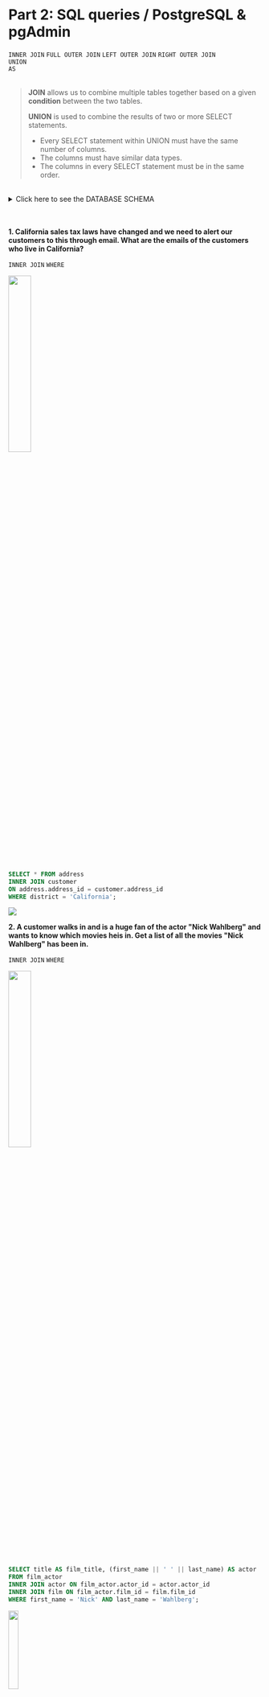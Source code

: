 # Part 2: SQL queries / PostgreSQL & pgAdmin

`INNER JOIN` `FULL OUTER JOIN` `LEFT OUTER JOIN` `RIGHT OUTER JOIN` 
<br>
`UNION` 
<br>
`AS`  
<br>
> **JOIN** allows us to combine multiple tables together based on a given **condition** between the two tables. <p>
> **UNION** is used to combine the results of two or more SELECT statements. <br>
>   - Every SELECT statement within UNION must have the same number of columns.
>   - The columns must have similar data types.
>   - The columns in every SELECT statement must be in the same order.
<br>


<details><summary>Click here to see the DATABASE SCHEMA</summary>
  <p>
    <picture>
      <img alt="Database schema" src="https://user-images.githubusercontent.com/80547490/218577205-91207916-34c1-4f24-91c5-d83b6f9be67a.png">
    </picture>
  </p>
</details>
<br>
<br>

**1. California sales tax laws have changed and we need to alert our customers to this through email. What are the emails of the customers who live in California?**

`INNER JOIN` `WHERE`
<br>

<img src="https://user-images.githubusercontent.com/80547490/219630786-1976f4dd-789e-4933-b1df-91be91da8b67.png" width="30%" height="30%">

```sql
SELECT * FROM address
INNER JOIN customer 
ON address.address_id = customer.address_id
WHERE district = 'California';
```

<img src="https://user-images.githubusercontent.com/80547490/219613357-c53d93c2-64d4-4b1e-8c4f-5fdaab1b1f85.png">
<br>

**2. A customer walks in and is a huge fan of the actor "Nick Wahlberg" and wants to know which movies heis in. Get a list of all the movies "Nick Wahlberg" has been in.**

`INNER JOIN` `WHERE` <br>

<img src="https://user-images.githubusercontent.com/80547490/219635641-7d5a6f14-87f2-4400-b49b-a0f8a2d0a028.png" width="30%" height="30%">

```sql
SELECT title AS film_title, (first_name || ' ' || last_name) AS actor 
FROM film_actor
INNER JOIN actor ON film_actor.actor_id = actor.actor_id
INNER JOIN film ON film_actor.film_id = film.film_id
WHERE first_name = 'Nick' AND last_name = 'Wahlberg';
```

<img src="https://user-images.githubusercontent.com/80547490/219613570-5410fe3e-da1f-4866-ae49-50c4b6725026.png" width="20%" height="20%">
<br>

**3. Some new privacy rules have been implemented and we want to make sure that we don't have any payment information that's not attached to customer or that we don't have some customer information that isn't attached to any payments. Essentially, we want to make sure that all the payments we have is associated with a current customer and all the customers we have are associated with some historical payment.**

`FULL OUTER JOIN` `WHERE` `IS NULL` <br>

<img src="https://user-images.githubusercontent.com/80547490/219365717-8b79d770-8c79-465e-80e8-82a3c3880072.png"  width="30%" height="30%">

```sql
SELECT * FROM customer
FULL OUTER JOIN payment
ON customer.customer_id = payment.customer_id
WHERE customer.customer_id IS null
OR payment.payment_id IS null;
```

![3 1](https://user-images.githubusercontent.com/80547490/219613678-36b43e76-952f-4773-8b5e-ede6c6b81622.png)
> _I got back empty results, which means the company is in compliance with the new privacy policy._
<br>
    
**There are other ways to solve the previous task:**

`LEFT OUTER JOIN` `WHERE` `IS NULL` <br>

<img src="https://user-images.githubusercontent.com/80547490/219382289-76e46e52-1309-41ba-a742-055f37a91501.png"  width="30%" height="30%">

```sql
SELECT * FROM customer
LEFT OUTER JOIN payment
ON customer.customer_id = payment.customer_id
WHERE payment.payment_id IS null;
```

![3 2](https://user-images.githubusercontent.com/80547490/219613753-64bc8745-6fe2-4518-9c0e-3b3b57fce313.png)
<br>

**OR**

`RIGHT OUTER JOIN` `WHERE` `IS NULL` <br>

<img src="https://user-images.githubusercontent.com/80547490/219620870-6fd8b03d-8dec-4932-b3c8-9a86b20332ee.png"  width="30%" height="30%">

```sql
SELECT * FROM customer
RIGHT OUTER JOIN payment
ON customer.customer_id = payment.customer_id
WHERE customer.customer_id IS null;
```

![3 3](https://user-images.githubusercontent.com/80547490/219619828-d330ff0c-b1c4-4106-848e-d119cd182a44.png)
<br>

**4. Select films that are either in just the film table or in both film and inventory tables. Get film_id, title, inventory_id and store_id.**

`LEFT OUTER JOIN` <br>

<img src="https://user-images.githubusercontent.com/80547490/219421825-4bf05d1a-1843-4b63-b139-f6d0db8fb023.png" width="30%" height="30%">

```sql
SELECT film.film_id, title, inventory_id, store_id FROM film
LEFT JOIN inventory ON film.film_id = inventory.film_id;
```

<img src="https://user-images.githubusercontent.com/80547490/219613852-74c671ae-e2fd-4eab-992e-5bcf0f8d5f2c.png" width="30%" height="30%">
<br>

**Among the results, find the films that are not in the inventory table.**

`LEFT OUTER JOIN` `WHERE` `IS NULL` <br>

<img src="https://user-images.githubusercontent.com/80547490/219428855-17e038c6-9cd2-4e2b-af52-2696d2251169.png"  width="30%" height="30%">

```sql
SELECT film.film_id, title, inventory_id, store_id FROM film
LEFT JOIN inventory ON film.film_id = inventory.film_id
WHERE inventory.film_id IS null;
```

<img src="https://user-images.githubusercontent.com/80547490/219614004-d883e49a-2995-49a1-a326-5d3c65d3c0cd.png" width="30%" height="30%">
<br>
